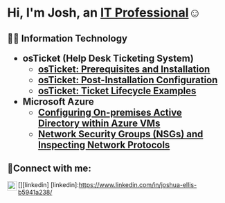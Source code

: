 <h1>Hi, I'm Josh, an <a href="https://www.linkedin.com/in/joshua-ellis30/">IT Professional</a>☺</h1>

<h2>👨‍💻 Information Technology 

- <b>osTicket (Help Desk Ticketing System)</b>
  - [osTicket: Prerequisites and Installation](https://github.com/Jellis1992/osticket-prereqs)
  - [osTicket: Post-Installation Configuration](https://github.com/Jellis1992/-post-install-config)
  - [osTicket: Ticket Lifecycle Examples](https://github.com/Jellis1992/ticket-lifecycle)
- <b>Microsoft Azure</b>
  - [Configuring On-premises Active Directory within Azure VMs](https://github.com/Jellis1992/configure-ad)
  - [Network Security Groups (NSGs) and Inspecting Network Protocols](https://github.com/Jellis1992/azure-network-protocols)

<h2>🤳Connect with me:</h2>


[<img align="left" alt="Josh | LinkedIn" width="22px" src="www.linkedin.com/in/joshua-ellis30" />][linkedin]
[linkedin]:https://www.linkedin.com/in/joshua-ellis-b5941a238/
